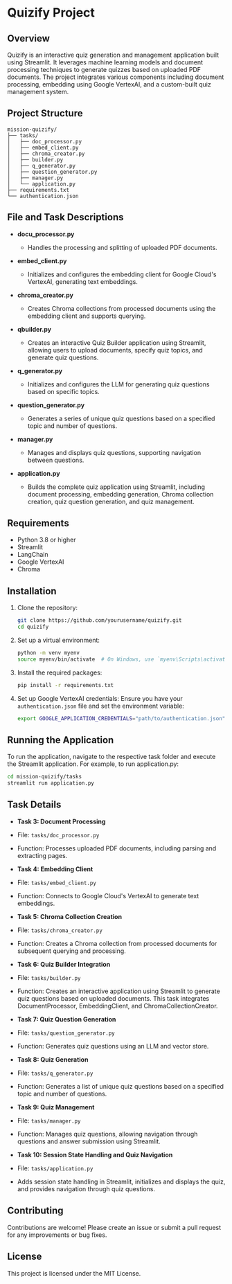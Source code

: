 # Quizify Project

## Overview

Quizify is an interactive quiz generation and management application built using Streamlit. It leverages machine learning models and document processing techniques to generate quizzes based on uploaded PDF documents. The project integrates various components including document processing, embedding using Google VertexAI, and a custom-built quiz management system.

## Project Structure

```plaintext
mission-quizify/
├── tasks/
│   ├── doc_processor.py
│   ├── embed_client.py
│   ├── chroma_creator.py
│   ├── builder.py
│   ├── q_generator.py
│   ├── question_generator.py
│   ├── manager.py
│   └── application.py
├── requirements.txt
└── authentication.json
```

## File and Task Descriptions

- **docu_processor.py**
  - Handles the processing and splitting of uploaded PDF documents.

- **embed_client.py**
  - Initializes and configures the embedding client for Google Cloud's VertexAI, generating text embeddings.

- **chroma_creator.py**
  - Creates Chroma collections from processed documents using the embedding client and supports querying.

- **qbuilder.py**
  - Creates an interactive Quiz Builder application using Streamlit, allowing users to upload documents, specify quiz topics, and generate quiz questions.

- **q_generator.py**
  - Initializes and configures the LLM for generating quiz questions based on specific topics.

- **question_generator.py**
  - Generates a series of unique quiz questions based on a specified topic and number of questions.

- **manager.py**
  - Manages and displays quiz questions, supporting navigation between questions.

- **application.py**
  - Builds the complete quiz application using Streamlit, including document processing, embedding generation, Chroma collection creation, quiz question generation, and quiz management.


## Requirements

- Python 3.8 or higher
- Streamlit
- LangChain
- Google VertexAI
- Chroma

## Installation

1. Clone the repository:
    ```bash
    git clone https://github.com/yourusername/quizify.git
    cd quizify
    ```

2. Set up a virtual environment:
    ```bash
    python -m venv myenv
    source myenv/bin/activate  # On Windows, use `myenv\Scripts\activate`
    ```

3. Install the required packages:
    ```bash
    pip install -r requirements.txt
    ```

4. Set up Google VertexAI credentials:
    Ensure you have your `authentication.json` file and set the environment variable:
    ```bash
    export GOOGLE_APPLICATION_CREDENTIALS="path/to/authentication.json"
    ```

## Running the Application

To run the application, navigate to the respective task folder and execute the Streamlit application. For example, to run application.py:
```bash
cd mission-quizify/tasks
streamlit run application.py
```

## Task Details

- **Task 3: Document Processing**
- File: `tasks/doc_processor.py`
- Function: Processes uploaded PDF documents, including parsing and extracting pages.

- **Task 4: Embedding Client**
- File: `tasks/embed_client.py`
- Function: Connects to Google Cloud's VertexAI to generate text embeddings.

- **Task 5: Chroma Collection Creation**
- File: `tasks/chroma_creator.py`
- Function: Creates a Chroma collection from processed documents for subsequent querying and processing.

- **Task 6: Quiz Builder Integration**
- File: `tasks/builder.py`
- Function: Creates an interactive application using Streamlit to generate quiz questions based on uploaded documents. This task integrates DocumentProcessor, EmbeddingClient, and ChromaCollectionCreator.

- **Task 7: Quiz Question Generation**
- File: `tasks/question_generator.py`
- Function: Generates quiz questions using an LLM and vector store.

- **Task 8: Quiz Generation**
- File: `tasks/q_generator.py`
- Function: Generates a list of unique quiz questions based on a specified topic and number of questions.

- **Task 9: Quiz Management**
- File: `tasks/manager.py`
- Function: Manages quiz questions, allowing navigation through questions and answer submission using Streamlit.

- **Task 10: Session State Handling and Quiz Navigation**
- File: `tasks/application.py`
- Adds session state handling in Streamlit, initializes and displays the quiz, and provides navigation through quiz questions.

## Contributing

Contributions are welcome! Please create an issue or submit a pull request for any improvements or bug fixes.

## License

This project is licensed under the MIT License.
